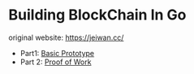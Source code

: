 # Building BlockChain In Go


original website: https://jeiwan.cc/


- Part1: [Basic Prototype](https://jeiwan.cc/posts/building-blockchain-in-go-part-1/)
- Part 2: [Proof of Work](https://jeiwan.cc/posts/building-blockchain-in-go-part-2/)

